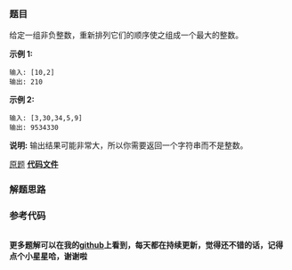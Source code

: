 ### 题目
给定一组非负整数，重新排列它们的顺序使之组成一个最大的整数。

**示例 1:**

    
    
    输入: [10,2]
    输出: 210

**示例  2:**

    
    
    输入: [3,30,34,5,9]
    输出: 9534330

**说明:** 输出结果可能非常大，所以你需要返回一个字符串而不是整数。

[原题](https://leetcode-cn.com/problems/largest-number/)    **[代码文件]()**


### 解题思路




### 参考代码

```go


```




**更多题解可以在我的[github](https://github.com/LZH139/leetcode_Go)上看到，每天都在持续更新，觉得还不错的话，记得点个小星星哈，谢谢啦**
